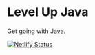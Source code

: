 # Level Up Java


Get going with Java.

[![Netlify Status](https://api.netlify.com/api/v1/badges/6662f252-c4a0-4ab5-b47a-cfe59c572fea/deploy-status)](https://app.netlify.com/sites/levelupjava/deploys)
